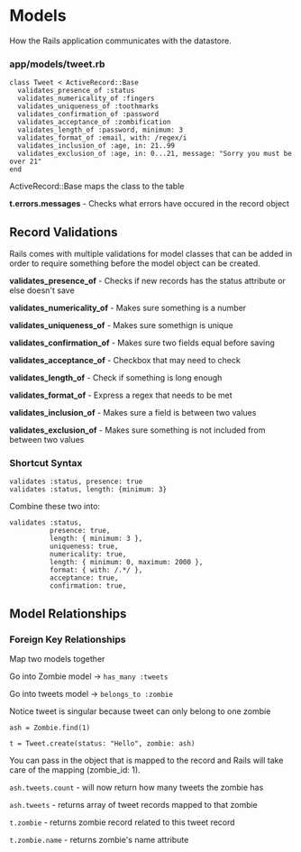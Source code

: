 # Models

How the Rails application communicates with the datastore.

### app/models/tweet.rb
```
class Tweet < ActiveRecord::Base
  validates_presence_of :status
  validates_numericality_of :fingers
  validates_uniqueness_of :toothmarks
  validates_confirmation_of :password
  validates_acceptance_of :zombification
  validates_length_of :password, minimum: 3
  validates_format_of :email, with: /regex/i
  validates_inclusion_of :age, in: 21..99
  validates_exclusion_of :age, in: 0...21, message: "Sorry you must be over 21"
end
```

ActiveRecord::Base maps the class to the table

**t.errors.messages** - Checks what errors have occured in the record object

## Record Validations

Rails comes with multiple validations for model classes that can be added in order to require something before
the model object can be created.

**validates_presence_of** - Checks if new records has the status attribute or else doesn't save

**validates_numericality_of** - Makes sure something is a number

**validates_uniqueness_of** - Makes sure somethign is unique

**validates_confirmation_of** - Makes sure two fields equal before saving

**validates_acceptance_of** - Checkbox that may need to check

**validates_length_of** - Check if something is long enough

**validates_format_of** - Express a regex that needs to be met

**validates_inclusion_of** - Makes sure a field is between two values

**validates_exclusion_of** - Makes sure something is not included from between two values

### Shortcut Syntax

```
validates :status, presence: true
validates :status, length: {minimum: 3}
```

Combine these two into:

```
validates :status,
          presence: true,
          length: { minimum: 3 },
          uniqueness: true,
          numericality: true,
          length: { minimum: 0, maximum: 2000 },
          format: { with: /.*/ },
          acceptance: true,
          confirmation: true,
```

## Model Relationships

### Foreign Key Relationships

Map two models together

Go into Zombie model -> ```has_many :tweets```

Go into tweets model -> ```belongs_to :zombie```

Notice tweet is singular because tweet can only belong to one zombie

```
ash = Zombie.find(1)

t = Tweet.create(status: "Hello", zombie: ash)
```
You can pass in the object that is mapped to the record and Rails will take care of the mapping (zombie_id: 1).

```ash.tweets.count``` - will now return how many tweets the zombie has

```ash.tweets``` - returns array of tweet records mapped to that zombie 

```t.zombie``` - returns zombie record related to this tweet record

```t.zombie.name``` - returns zombie's name attribute


